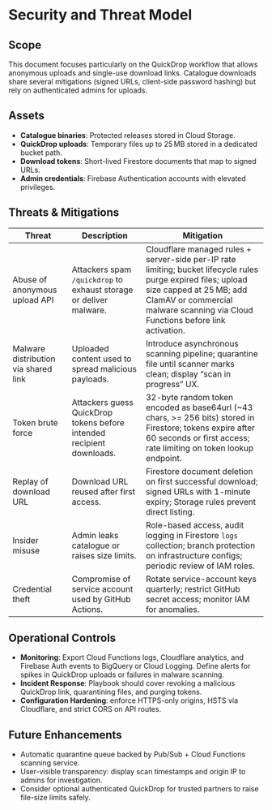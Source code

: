 # Security and Threat Model

## Scope

This document focuses particularly on the QuickDrop workflow that allows anonymous uploads and single-use download links. Catalogue downloads share several mitigations (signed URLs, client-side password hashing) but rely on authenticated admins for uploads.

## Assets

- **Catalogue binaries**: Protected releases stored in Cloud Storage.
- **QuickDrop uploads**: Temporary files up to 25 MB stored in a dedicated bucket path.
- **Download tokens**: Short-lived Firestore documents that map to signed URLs.
- **Admin credentials**: Firebase Authentication accounts with elevated privileges.

## Threats & Mitigations

| Threat | Description | Mitigation |
| --- | --- | --- |
| Abuse of anonymous upload API | Attackers spam `/quickdrop` to exhaust storage or deliver malware. | Cloudflare managed rules + server-side per-IP rate limiting; bucket lifecycle rules purge expired files; upload size capped at 25 MB; add ClamAV or commercial malware scanning via Cloud Functions before link activation. |
| Malware distribution via shared link | Uploaded content used to spread malicious payloads. | Introduce asynchronous scanning pipeline; quarantine file until scanner marks clean; display “scan in progress” UX. |
| Token brute force | Attackers guess QuickDrop tokens before intended recipient downloads. | 32-byte random token encoded as base64url (~43 chars, >= 256 bits) stored in Firestore; tokens expire after 60 seconds or first access; rate limiting on token lookup endpoint. |
| Replay of download URL | Download URL reused after first access. | Firestore document deletion on first successful download; signed URLs with 1-minute expiry; Storage rules prevent direct listing. |
| Insider misuse | Admin leaks catalogue or raises size limits. | Role-based access, audit logging in Firestore `logs` collection; branch protection on infrastructure configs; periodic review of IAM roles. |
| Credential theft | Compromise of service account used by GitHub Actions. | Rotate service-account keys quarterly; restrict GitHub secret access; monitor IAM for anomalies. |

## Operational Controls

- **Monitoring**: Export Cloud Functions logs, Cloudflare analytics, and Firebase Auth events to BigQuery or Cloud Logging. Define alerts for spikes in QuickDrop uploads or failures in malware scanning.
- **Incident Response**: Playbook should cover revoking a malicious QuickDrop link, quarantining files, and purging tokens.
- **Configuration Hardening**: enforce HTTPS-only origins, HSTS via Cloudflare, and strict CORS on API routes.

## Future Enhancements

- Automatic quarantine queue backed by Pub/Sub + Cloud Functions scanning service.
- User-visible transparency: display scan timestamps and origin IP to admins for investigation.
- Consider optional authenticated QuickDrop for trusted partners to raise file-size limits safely.
